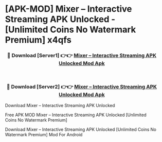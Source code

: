 # [APK-MOD] Mixer – Interactive Streaming APK Unlocked - [Unlimited Coins No Watermark Premium] x4qfs



<div align="center">
<h3>🔴 Download [Server1] 👉👉 <a href="https://momento.my/?title=Mixer_–_Interactive_Streaming_APK_Unlocked">Mixer – Interactive Streaming APK Unlocked Mod Apk</a></h3><br>

<h3>🔴 Download [Server2] 👉👉 <a href="https://momento.my/?title=Mixer_–_Interactive_Streaming_APK_Unlocked">Mixer – Interactive Streaming APK Unlocked Mod Apk</a></h3>
</div>



Download Mixer – Interactive Streaming APK Unlocked 

Free APK MOD Mixer – Interactive Streaming APK Unlocked [Unlimited Coins No Watermark Premium]

Download Mixer – Interactive Streaming APK Unlocked [Unlimited Coins No Watermark Premium] Mod For Android

